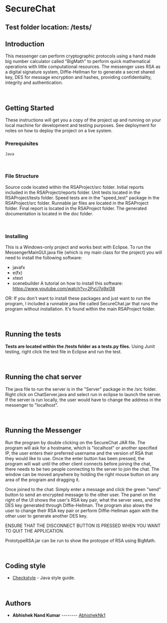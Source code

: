 
# SecureChat

## Test folder location: /tests/

## Introduction

This messenger can perform cryptographic protocols using a hand made big number calculator called "BigMath" to perform quick mathematical operations with little computational resources. The messenger uses RSA as a digital signature system, Diffie-Hellman for to generate a secret shared key, DES for message encryption and hashes, providing confidentiality, integrity and authentication.

<br>

## Getting Started

These instructions will get you a copy of the project up and running on your local machine for development and testing purposes. See deployment for notes on how to deploy the project on a live system.



### Prerequisites

```
Java
```

<br>

### File Structure

Source code located within the RSAProject/src folder.
Initial reports included in the RSAProject/reports folder.
Unit tests located in the RSAProject/tests folder.
Speed tests are in the "speed_test" package in the RSAProject/src folder.
Runnable jar files are located in the RSAProject folder.
Final report is located in the RSAProject folder.
The generated documentation is located in the doc folder.

<br>

### Installing

This is a Windows-only project and works best with Eclipse.
To run the MessengerMainGUI.java file (which is my main class for the project) you will need to install
the following software:
- javafx
- e(fx)
- xtext
- scenebuilder
A tutorial on how to install this software: https://www.youtube.com/watch?v=2PxU7q9xl38

OR:
If you don't want to install these packages and just want to run the program, I included a
runnable java file called SecureChat.jar that runs the program without installation. It's found
within the main RSAProject folder.

<br>


## Running the tests

**Tests are located within the /tests folder as a tests.py files.**
Using Junit testing, right click the test file in Eclipse and run the test.

<br>

## Running the chat server

The java file to run the server is in the "Server" package in the /src folder. Right click on ChatServer.java and select run in eclipse to launch the server. If the server is run locally, the user would have to change the address in the messenger to "localhost".

<br>

## Running the Messenger

Run the program by double clicking on the SecureChat JAR file. The program will ask for a hostname, which
is "localhost" or another specified IP, the user enters their preferred username and the version of RSA
that they would like to use.
Once the enter button has been pressed, the program will wait until the other client connects before joining the chat, there needs to be two people connecting to the server to join the chat. The window can be moved anywhere by holding the right mouse button on any area of the program and dragging it.

Once joined to the chat:
Simply enter a message and click the green "send" button to send an encrypted message to the other user.
The panel on the right of the UI shows the user's RSA key pair, what the server sees, and the DES key
generated through Diffie-Hellman. The program also alows the user to change their RSA key pair or perform
Diffie-Hellman again with the other user to generate another DES key.

ENSURE THAT THE DISCONNECT BUTTON IS PRESSED WHEN YOU WANT TO QUIT THE APPLICATION.

PrototypeRSA.jar can be run to show the protoype of RSA using BigMath.

<br>

## Coding style

* [Checkstyle](https://checkstyle.sourceforge.io) -  Java style guide.


<br>

## Authors

- **Abhishek Nand Kumar** -------- [AbhishekNk1](https://github.com/AbhishekNk1)
